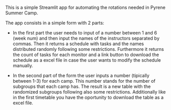 This is a simple Streamlit app for automating the rotations needed in Pyrene Summer Camp.

The app consists in a simple form with 2 parts:
  - In the first part the user needs to input of a number between 1 and 6 (week num) and then input the names of the instructors separated by commas. Then it returns a schedule with tasks and the names distributed randomly following some restrictions. Furthermore it returns the count of tasks for each monitor and a link button to download the schedule as a excel file in case the user wants to modify the schedule manually.

  - In the second part of the form the user inputs a number (tipically between 1-3) for each camp. This number stands for the number of subgroups that each camp has. The result is a new table with the randomized subgroups following also some restrictions. Additionally like in the first timetable you have the oportunity to download the table as a excel file.
